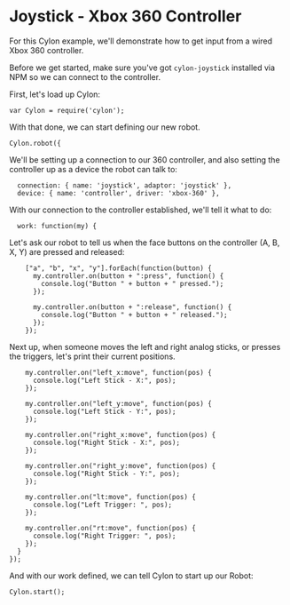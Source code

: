 # Joystick - Xbox 360 Controller

For this Cylon example, we'll demonstrate how to get input from a wired Xbox 360
controller.

Before we get started, make sure you've got `cylon-joystick` installed via NPM
so we can connect to the controller.

First, let's load up Cylon:

    var Cylon = require('cylon');

With that done, we can start defining our new robot.

    Cylon.robot({

We'll be setting up a connection to our 360 controller, and also setting the
controller up as a device the robot can talk to:

      connection: { name: 'joystick', adaptor: 'joystick' },
      device: { name: 'controller', driver: 'xbox-360' },

With our connection to the controller established, we'll tell it what to do:

      work: function(my) {

Let's ask our robot to tell us when the face buttons on the controller (A, B, X,
Y) are pressed and released:

        ["a", "b", "x", "y"].forEach(function(button) {
          my.controller.on(button + ":press", function() {
            console.log("Button " + button + " pressed.");
          });

          my.controller.on(button + ":release", function() {
            console.log("Button " + button + " released.");
          });
        });

Next up, when someone moves the left and right analog sticks, or presses the
triggers, let's print their current positions.

        my.controller.on("left_x:move", function(pos) {
          console.log("Left Stick - X:", pos);
        });

        my.controller.on("left_y:move", function(pos) {
          console.log("Left Stick - Y:", pos);
        });

        my.controller.on("right_x:move", function(pos) {
          console.log("Right Stick - X:", pos);
        });

        my.controller.on("right_y:move", function(pos) {
          console.log("Right Stick - Y:", pos);
        });

        my.controller.on("lt:move", function(pos) {
          console.log("Left Trigger: ", pos);
        });

        my.controller.on("rt:move", function(pos) {
          console.log("Right Trigger: ", pos);
        });
      }
    });

And with our work defined, we can tell Cylon to start up our Robot:

    Cylon.start();
